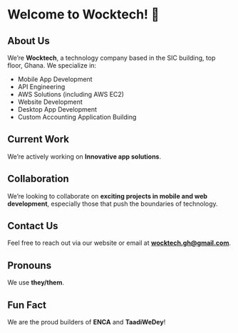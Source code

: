 # Welcome to Wocktech! 👋

## About Us
We’re **Wocktech**, a technology company based in the SIC building, top floor, Ghana. We specialize in:

- Mobile App Development
- API Engineering
- AWS Solutions (including AWS EC2)
- Website Development
- Desktop App Development
- Custom Accounting Application Building

## Current Work
We’re actively working on **Innovative app solutions**.

## Collaboration
We’re looking to collaborate on **exciting projects in mobile and web development**, especially those that push the boundaries of technology. 

## Contact Us
Feel free to reach out via our website or email at **wocktech.gh@gmail.com**.

## Pronouns
We use **they/them**.

## Fun Fact
We are the proud builders of **ENCA** and **TaadiWeDey**!
